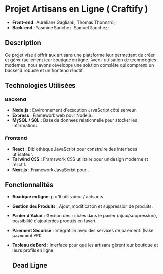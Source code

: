 # Projet Artisans en Ligne ( Craftify ) 

- **Front-end** : Auréliane Gagliardi,  Thomas Thonnard;
- **Back-end** : Yasmine Sanchez,  Samuel Sanchez;

## Description

Ce projet vise à offrir aux artisans une plateforme leur permettant de créer et gérer facilement leur boutique en ligne.
Avec l'utilisation de technologies modernes, nous avons développé une solution complète qui comprend un backend robuste et un frontend réactif.

## Technologies Utilisées

### Backend
- **Node.js** : Environnement d'exécution JavaScript côté serveur.
- **Express** : Framework web pour Node.js.
- **MySQL / SQL** : Base de données relationnelle pour stocker les informations.

### Frontend
- **React** : Bibliothèque JavaScript pour construire des interfaces utilisateur.
- **Tailwind CSS** : Framework CSS utilitaire pour un design moderne et réactif.
- **Next.js** : Framework JavaScript pour .

## Fonctionnalités

- **Boutique en ligne**: profil utilisateur / artisants.
- **Gestion des Produits** : Ajout, modification et suppression de produits.
- **Panier d'Achat** : Gestion des articles dans le panier (ajout/suppression), possibilité d'ajouterdes produits en favori.
- **Paiement Sécurisé** : Intégration avec des services de paiement. (Fake payement API)
- **Tableau de Bord** : Interface pour que les artisans gèrent leur boutique et leurs profils en ligne.

  
  ## Dead Ligne 
